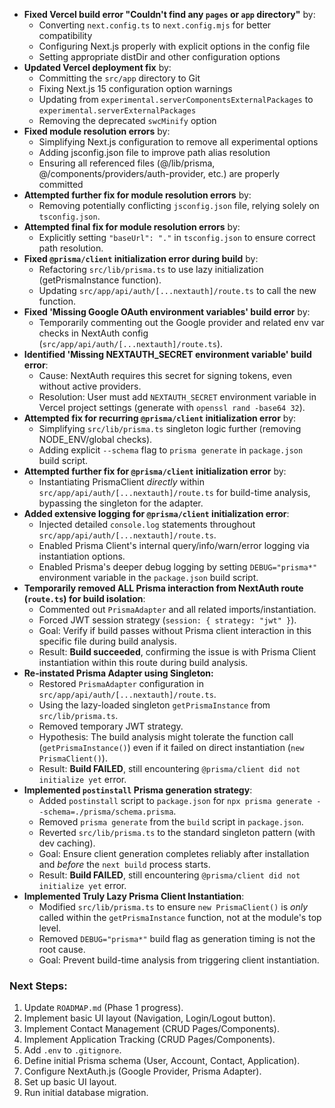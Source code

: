 *   **Fixed Vercel build error "Couldn't find any `pages` or `app` directory"** by:
    *   Converting `next.config.ts` to `next.config.mjs` for better compatibility
    *   Configuring Next.js properly with explicit options in the config file
    *   Setting appropriate distDir and other configuration options
*   **Updated Vercel deployment fix** by:
    *   Committing the `src/app` directory to Git
    *   Fixing Next.js 15 configuration option warnings
    *   Updating from `experimental.serverComponentsExternalPackages` to `experimental.serverExternalPackages`
    *   Removing the deprecated `swcMinify` option
*   **Fixed module resolution errors** by:
    *   Simplifying Next.js configuration to remove all experimental options
    *   Adding jsconfig.json file to improve path alias resolution
    *   Ensuring all referenced files (@/lib/prisma, @/components/providers/auth-provider, etc.) are properly committed
*   **Attempted further fix for module resolution errors** by:
    *   Removing potentially conflicting `jsconfig.json` file, relying solely on `tsconfig.json`.
*   **Attempted final fix for module resolution errors** by:
    *   Explicitly setting `"baseUrl": "."` in `tsconfig.json` to ensure correct path resolution.
*   **Fixed `@prisma/client` initialization error during build** by:
    *   Refactoring `src/lib/prisma.ts` to use lazy initialization (getPrismaInstance function).
    *   Updating `src/app/api/auth/[...nextauth]/route.ts` to call the new function.
*   **Fixed 'Missing Google OAuth environment variables' build error** by:
    *   Temporarily commenting out the Google provider and related env var checks in NextAuth config (`src/app/api/auth/[...nextauth]/route.ts`).
*   **Identified 'Missing NEXTAUTH_SECRET environment variable' build error**:
    *   Cause: NextAuth requires this secret for signing tokens, even without active providers.
    *   Resolution: User must add `NEXTAUTH_SECRET` environment variable in Vercel project settings (generate with `openssl rand -base64 32`).
*   **Attempted fix for recurring `@prisma/client` initialization error** by:
    *   Simplifying `src/lib/prisma.ts` singleton logic further (removing NODE_ENV/global checks).
    *   Adding explicit `--schema` flag to `prisma generate` in `package.json` build script.
*   **Attempted further fix for `@prisma/client` initialization error** by:
    *   Instantiating PrismaClient *directly* within `src/app/api/auth/[...nextauth]/route.ts` for build-time analysis, bypassing the singleton for the adapter.
*   **Added extensive logging for `@prisma/client` initialization error**:
    *   Injected detailed `console.log` statements throughout `src/app/api/auth/[...nextauth]/route.ts`.
    *   Enabled Prisma Client's internal query/info/warn/error logging via instantiation options.
    *   Enabled Prisma's deeper debug logging by setting `DEBUG="prisma*"` environment variable in the `package.json` build script.
*   **Temporarily removed ALL Prisma interaction from NextAuth route (`route.ts`) for build isolation**:
    *   Commented out `PrismaAdapter` and all related imports/instantiation.
    *   Forced JWT session strategy (`session: { strategy: "jwt" }`).
    *   Goal: Verify if build passes without Prisma client interaction in this specific file during build analysis.
    *   Result: **Build succeeded**, confirming the issue is with Prisma Client instantiation within this route during build analysis.
*   **Re-instated Prisma Adapter using Singleton:**
    *   Restored `PrismaAdapter` configuration in `src/app/api/auth/[...nextauth]/route.ts`.
    *   Using the lazy-loaded singleton `getPrismaInstance` from `src/lib/prisma.ts`.
    *   Removed temporary JWT strategy.
    *   Hypothesis: The build analysis might tolerate the function call (`getPrismaInstance()`) even if it failed on direct instantiation (`new PrismaClient()`).
    *   Result: **Build FAILED**, still encountering `@prisma/client did not initialize yet` error.
*   **Implemented `postinstall` Prisma generation strategy**:
    *   Added `postinstall` script to `package.json` for `npx prisma generate --schema=./prisma/schema.prisma`.
    *   Removed `prisma generate` from the `build` script in `package.json`.
    *   Reverted `src/lib/prisma.ts` to the standard singleton pattern (with dev caching).
    *   Goal: Ensure client generation completes reliably after installation and *before* the `next build` process starts.
    *   Result: **Build FAILED**, still encountering `@prisma/client did not initialize yet` error.
*   **Implemented Truly Lazy Prisma Client Instantiation**:
    *   Modified `src/lib/prisma.ts` to ensure `new PrismaClient()` is *only* called within the `getPrismaInstance` function, not at the module's top level.
    *   Removed `DEBUG="prisma*"` build flag as generation timing is not the root cause.
    *   Goal: Prevent build-time analysis from triggering client instantiation.

### Next Steps:

1.  Update `ROADMAP.md` (Phase 1 progress).
2.  Implement basic UI layout (Navigation, Login/Logout button).
3.  Implement Contact Management (CRUD Pages/Components).
4.  Implement Application Tracking (CRUD Pages/Components).
5.  Add `.env` to `.gitignore`.
6.  Define initial Prisma schema (User, Account, Contact, Application).
7.  Configure NextAuth.js (Google Provider, Prisma Adapter).
8.  Set up basic UI layout.
9.  Run initial database migration.